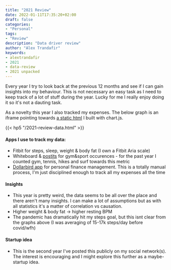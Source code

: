 ```yaml
---
title: "2021 Review"
date: 2022-01-11T17:35:20+02:00
draft: false
categories:
- "Personal"
tags: 
- "Review"
description: "Data driver review"
author: "Alex Trandafir"
keywords:
- alextrandafir
- 2021
- data-review
- 2021 unpacked
---
```


Every year I try to look back at the previous 12 months and see if I can gain insights into my behaviour. This is not necessary an easy task as I need to keep track of a lot of stuff during the year. Lucky for me I really enjoy doing it so it's not a dauting task. 

As a novelty this year I also tracked my expenses. The below graph is an iframe pointing towards <a href="/2021-review-data.html">a static html</a> I built with chart.js. 

{{< hp5 "/2021-review-data.html" >}}

#### Apps I use to track my data: 
* Fitbit for steps, sleep, weight & body fat (I own a Fitbit Aria scale)
* Whiteboard & <a href="https://res.cloudinary.com/livebashco/image/upload/v1641933345/IMG_0531_Large_pkibnz.jpg">postits</a> for gym&sport occurences - for the past year I counted gym, tennis, hikes and surf towards this metric
* <a href="https://dollarbird.co/">Dollarbird app</a> for personal finance management. This is a totally manual process, I'm just disciplined enough to track all my expenses all the time

#### Insights
* This year is pretty weird, the data seems to be all over the place and there aren't many insights. I can make a lot of assumptions but as with all statistics it's a matter of correlation vs causation. 
* Higher weight & body fat -> higher resting BPM 
* The pandemic has dramatically hit my steps goal, but this isnt clear from the graphs above (I was averaging of 15-17k steps/day before covid/wfh)


#### Startup idea
* This is the second year I've posted this publicly on my social network(s). The interest is encouraging and I might explore this further as a maybe-startup idea. 